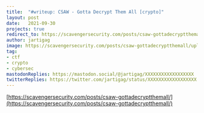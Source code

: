 ```yaml
---
title:  "#writeup: CSAW - Gotta Decrypt Them All [crypto]"
layout: post
date:   2021-09-30
projects: true
redirect_to: https://scavengersecurity.com/posts/csaw-gottadecryptthemall/
author: jartigag
image: https://scavengersecurity.com/posts/csaw-gottadecryptthemall/upload_c01fd065e4c94aa14993e6841cf70b7e.png
tag:
- ctf
- crypto
- cybersec
mastodonReplies: https://mastodon.social/@jartigag/XXXXXXXXXXXXXXXXXX
twitterReplies: https://twitter.com/jartigag/status/XXXXXXXXXXXXXXXXXX
---
```


[https://scavengersecurity.com/posts/csaw-gottadecryptthemall/](https://scavengersecurity.com/posts/csaw-gottadecryptthemall/)
